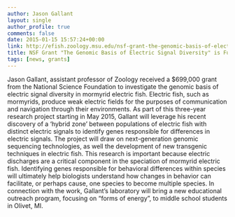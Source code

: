 ```yaml
---
author: Jason Gallant
layout: single
author_profile: true
comments: false
date: 2015-01-15 15:57:24+00:00
link: http://efish.zoology.msu.edu/nsf-grant-the-genomic-basis-of-electric-signal-diversity-is-funded/
title: NSF Grant "The Genomic Basis of Electric Signal Diversity" is Funded!
tags: [news, grants]
---
```


Jason Gallant, assistant professor of Zoology received a $699,000 grant from the National Science Foundation to investigate the genomic basis of electric signal diversity in mormyrid electric fish. Electric fish, such as mormyrids, produce weak electric fields for the purposes of communication and navigation through their environments. As part of this three-year research project starting in May 2015, Gallant will leverage his recent discovery of a ‘hybrid zone’ between populations of electric fish with distinct electric signals to identify genes responsible for differences in electric signals. The project will draw on next-generation genomic sequencing technologies, as well the development of new transgenic techniques in electric fish. This research is important because electric discharges are a critical component in the speciation of mormyrid electric fish. Identifying genes responsible for behavioral differences within species will ultimately help biologists understand how changes in behavior can facilitate, or perhaps cause, one species to become multiple species. In connection with the work, Gallant’s laboratory will bring a new educational outreach program, focusing on “forms of energy”, to middle school students in Olivet, MI.
